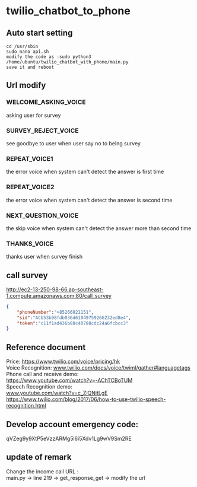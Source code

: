 # twilio_chatbot_to_phone

## Auto start setting
```
cd /usr/sbin
sudo nano api.sh
modify the code as :sudo python3 /home/ubuntu/twilio_chatbot_with_phone/main.py
save it and reboot
```

## Url modify
### WELCOME_ASKING_VOICE
asking user for survey
### SURVEY_REJECT_VOICE
see goodbye to user when user say no to being survey
### REPEAT_VOICE1
the error voice when system can't detect the answer is first time
### REPEAT_VOICE2
the error voice when system can't detect the answer is second time
### NEXT_QUESTION_VOICE
the skip voice when system can't detect the answer more than second time
### THANKS_VOICE
thanks user when survey finish


## call survey
http://ec2-13-250-98-66.ap-southeast-1.compute.amazonaws.com:80/call_survey
```json
{
	"phoneNumber":"+85266021151",
	"sid":"ACb53b98fdb036d61049759266232ed8e4",
	"token":"c11f1ad436b88c40788cdc24a6fcbcc3"
}
```

## Reference document
Price: https://www.twilio.com/voice/pricing/hk <br >
Voice Recognition: www.twilio.com/docs/voice/twiml/gather#languagetags <br >
Phone call and receive demo: <br >
https://www.youtube.com/watch?v=-AChTCBoTUM<br >
Speech Recognition demo:<br >
www.youtube.com/watch?v=c_ZlQNitLgE <br >
https://www.twilio.com/blog/2017/06/how-to-use-twilio-speech-recognition.html <br >

## Develop account emergency code:
qVZeg9y9XtP5eVzzARMg5l6i5Xdv1Lg9wV9Sm2RE

## update of remark
Change the income call URL : <br >
main.py -> line 219 -> get_response_get -> modify the url


